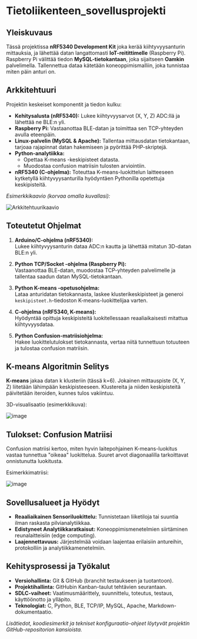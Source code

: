 # Tietoliikenteen_sovellusprojekti

## Yleiskuvaus

Tässä projektissa **nRF5340 Development Kit** joka kerää kiihtyvyysanturin mittauksia, ja lähettää datan langattomasti **IoT-reitittimelle** (Raspberry Pi). Raspberry Pi välittää tiedon **MySQL-tietokantaan**, joka sijaitseen **Oamkin** palvelimella. Tallennettua dataa kätetään koneoppimismalliin, joka tunnistaa miten päin anturi on.






## Arkkitehtuuri

Projektin keskeiset komponentit ja tiedon kulku:

- **Kehitysalusta (nRF5340):** Lukee kiihtyvyysarvot (X, Y, Z) ADC:llä ja lähettää ne BLE:n yli.  
- **Raspberry Pi:** Vastaanottaa BLE-datan ja toimittaa sen TCP-yhteyden avulla eteenpäin.  
- **Linux-palvelin (MySQL & Apache):** Tallentaa mittausdatan tietokantaan, tarjoaa rajapinnat datan hakemiseen ja pyörittää PHP-skriptejä.  
- **Python-analytiikka:**  
  - Opettaa K-means -keskipisteet datasta.  
  - Muodostaa confusion matriisin tulosten arviointiin.  
- **nRF5340 (C-ohjelma):** Toteuttaa K-means-luokittelun laitteeseen kytketyllä kiihtyvyysanturilla hyödyntäen Pythonilla opetettuja keskipisteitä.

*Esimerkkikaavio (korvaa omalla kuvallasi):*

![Arkkitehtuurikaavio](docs/architecture.png)

## Toteutetut Ohjelmat

1. **Arduino/C-ohjelma (nRF5340):**  
   Lukee kiihtyvyysanturin dataa ADC:n kautta ja lähettää mitatun 3D-datan BLE:n yli.

2. **Python TCP/Socket -ohjelma (Raspberry Pi):**  
   Vastaanottaa BLE-datan, muodostaa TCP-yhteyden palvelimelle ja tallentaa saadun datan MySQL-tietokantaan.

3. **Python K-means -opetusohjelma:**  
   Lataa anturidatan tietokannasta, laskee klusterikeskipisteet ja generoi `keskipisteet.h`-tiedoston K-means-luokittelijaa varten.

4. **C-ohjelma (nRF5340, K-means):**  
   Hyödyntää opittuja keskipisteitä luokitellessaan reaaliaikaisesti mitattua kiihtyvyysdataa.

5. **Python Confusion-matriisiohjelma:**  
   Hakee luokittelutulokset tietokannasta, vertaa niitä tunnettuun totuuteen ja tulostaa confusion matriisin.

## K-means Algoritmin Selitys

**K-means** jakaa datan k klusteriin (tässä k=6). Jokainen mittauspiste (X, Y, Z) liitetään lähimpään keskipisteeseen. Klustereita ja niiden keskipisteitä päivitetään iteroiden, kunnes tulos vakiintuu.

3D-visualisaatio (esimerkkikuva):

![image](https://github.com/user-attachments/assets/c25b1892-fdfa-4d92-ad24-f517fac27fda)

## Tulokset: Confusion Matriisi

Confusion matriisi kertoo, miten hyvin laitepohjainen K-means-luokitus vastaa tunnettua "oikeaa" luokittelua. Suuret arvot diagonaalilla tarkoittavat onnistunutta luokitusta.

Esimerkkimatriisi:

![image](https://github.com/user-attachments/assets/542fe772-c58e-421a-b030-c7b987882e7d)

## Sovellusalueet ja Hyödyt

- **Reaaliaikainen Sensoriluokittelu:** Tunnistetaan liiketiloja tai suuntia ilman raskasta pilvianalytiikkaa.  
- **Edistyneet Analytiikkaratkaisut:** Koneoppimismenetelmien siirtäminen reunalaitteisiin (edge computing).  
- **Laajennettavuus:** Järjestelmää voidaan laajentaa erilaisiin antureihin, protokolliin ja analytiikkamenetelmiin.

## Kehitysprosessi ja Työkalut

- **Versiohallinta:** Git & GitHub (branchit testaukseen ja tuotantoon).  
- **Projektihallinta:** GitHubin Kanban-taulut tehtävien seurantaan.  
- **SDLC-vaiheet:** Vaatimusmäärittely, suunnittelu, toteutus, testaus, käyttöönotto ja ylläpito.  
- **Teknologiat:** C, Python, BLE, TCP/IP, MySQL, Apache, Markdown-dokumentaatio.


*Lisätiedot, koodiesimerkit ja tekniset konfiguraatio-ohjeet löytyvät projektin GitHub-repositorion kansioista.*
